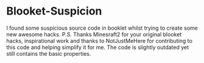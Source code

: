 # Blooket-Suspicion
I found some suspicious source code in booklet whilst trying to create some new awesome hacks. P.S. Thanks Minesraft2 for your original blooket hacks, inspirational work and thanks to NotJustMeHere for contributing to this code and helping simplify it for me.
The code is slightly outdated yet still contains the basic properties.
